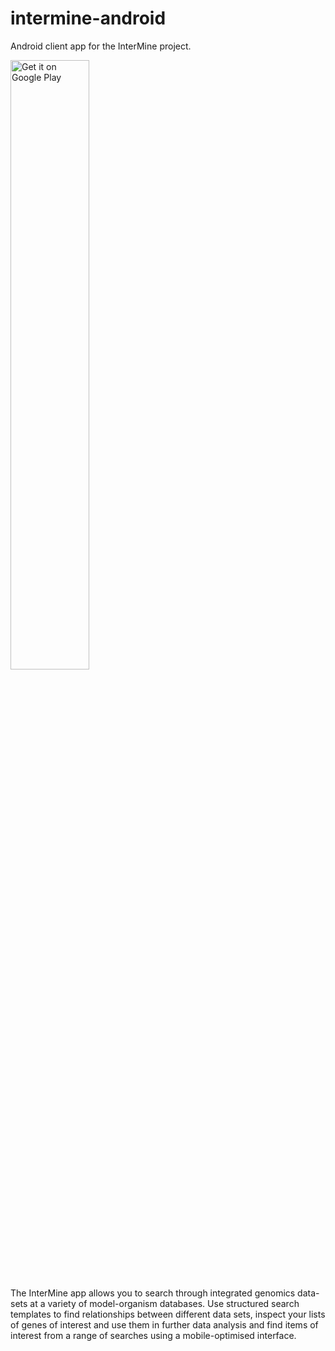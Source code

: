 intermine-android
=================

Android client app for the InterMine project.

<a href='https://play.google.com/store/apps/details?id=org.intermine.app&pcampaignid=MKT-Other-global-all-co-prtnr-py-PartBadge-Mar2515-1'><img width="50%" alt='Get it on Google Play' src='https://play.google.com/intl/en_gb/badges/images/generic/en_badge_web_generic.png'/></a>

The InterMine app allows you to search through integrated genomics data-sets at a variety of model-organism databases. Use structured search templates to find relationships between different data sets, inspect your lists of genes of interest and use them in further data analysis and find items of interest from a range of searches using a mobile-optimised interface.
